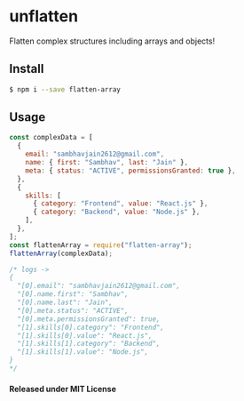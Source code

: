 # unflatten

Flatten complex structures including arrays and objects!

## Install

```bash
$ npm i --save flatten-array
```

## Usage

```js
const complexData = [
  {
    email: "sambhavjain2612@gmail.com",
    name: { first: "Sambhav", last: "Jain" },
    meta: { status: "ACTIVE", permissionsGranted: true },
  },
  {
    skills: [
      { category: "Frontend", value: "React.js" },
      { category: "Backend", value: "Node.js" },
    ],
  },
];
const flattenArray = require("flatten-array");
flattenArray(complexData);

/* logs ->
{
  "[0].email": "sambhavjain2612@gmail.com",
  "[0].name.first": "Sambhav",
  "[0].name.last": "Jain",
  "[0].meta.status": "ACTIVE",
  "[0].meta.permissionsGranted": true,
  "[1].skills[0].category": "Frontend",
  "[1].skills[0].value": "React.js",
  "[1].skills[1].category": "Backend",
  "[1].skills[1].value": "Node.js",
}
*/
```

#### Released under MIT License
